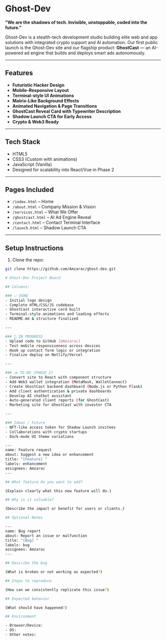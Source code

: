 # Ghost-Dev

**"We are the shadows of tech. Invisible, unstoppable, coded into the future."**

Ghost-Dev is a stealth-tech development studio building elite web and app solutions with integrated crypto support and AI automation. Our first public launch is the Ghost-Dev site and our flagship product: **GhostCast** — an AI-powered ad engine that builds and deploys smart ads autonomously.

---

## Features

- **Futuristic Hacker Design**
- **Mobile-Responsive Layout**
- **Terminal-style UI Animations**
- **Matrix-Like Background Effects**
- **Animated Navigation & Page Transitions**
- **GhostCast Reveal Card with Typewriter Description**
- **Shadow Launch CTA for Early Access**
- **Crypto & Web3 Ready**

---

## Tech Stack

- HTML5
- CSS3 (Custom with animations)
- JavaScript (Vanilla)
- Designed for scalability into React/Vue in Phase 2

---

## Pages Included

- `/index.html` – Home
- `/about.html` – Company Mission & Vision
- `/services.html` – What We Offer
- `/ghostcast.html` – AI Ad Engine Reveal
- `/contact.html` – Contact Terminal Interface
- `/launch.html` – Shadow Launch CTA

---

## Setup Instructions

1. Clone the repo:
```bash
git clone https://github.com/Amzarac/ghost-dev.git

# Ghost-Dev Project Board

## Columns:

### ✅ DONE
- Initial logo design
- Complete HTML/CSS/JS codebase
- GhostCast interactive card built
- Terminal-style animations and loading effects
- README.md & structure finalized

---

### 🚧 IN PROGRESS
- Upload code to GitHub [@Amzarac]
- Test mobile responsiveness across devices
- Hook up contact form logic or integration
- Finalize deploy on Netlify/Vercel

---

### 🔜 TO-DO (PHASE 2)
- Convert site to React with component structure
- Add Web3 wallet integration (MetaMask, WalletConnect)
- Create GhostCast backend dashboard (Node.js or Python Flask)
- Add client authentication & private dashboards
- Develop AI chatbot assistant
- Auto-generated client reports (for GhostCast)
- Marketing site for GhostCast with investor CTA

---

### Ideas / Future
- NFT-like access token for Shadow Launch invitees
- Collaborations with crypto startups
- Dark-mode UI theme variations

---
name: Feature request
about: Suggest a new idea or enhancement
title: "[Feature] "
labels: enhancement
assignees: Amzarac
---

## What feature do you want to add?

(Explain clearly what this new feature will do.)

## Why is it valuable?

(Describe the impact or benefit for users or clients.)

## Optional Notes

---
name: Bug report
about: Report an issue or malfunction
title: "[Bug] "
labels: bug
assignees: Amzarac
---

## Describe the bug

(What is broken or not working as expected?)

## Steps to reproduce

(How can we consistently replicate this issue?)

## Expected behavior

(What should have happened?)

## Environment

- Browser/Device:
- OS:
- Other notes: